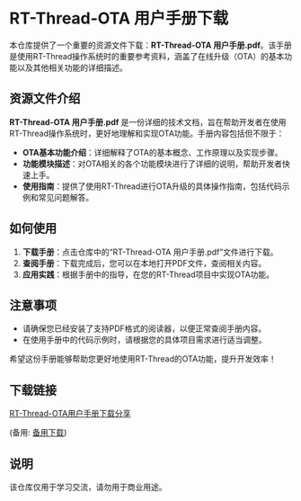 # RT-Thread-OTA 用户手册下载

本仓库提供了一个重要的资源文件下载：**RT-Thread-OTA 用户手册.pdf**。该手册是使用RT-Thread操作系统时的重要参考资料，涵盖了在线升级（OTA）的基本功能以及其他相关功能的详细描述。

## 资源文件介绍

**RT-Thread-OTA 用户手册.pdf** 是一份详细的技术文档，旨在帮助开发者在使用RT-Thread操作系统时，更好地理解和实现OTA功能。手册内容包括但不限于：

- **OTA基本功能介绍**：详细解释了OTA的基本概念、工作原理以及实现步骤。
- **功能模块描述**：对OTA相关的各个功能模块进行了详细的说明，帮助开发者快速上手。
- **使用指南**：提供了使用RT-Thread进行OTA升级的具体操作指南，包括代码示例和常见问题解答。

## 如何使用

1. **下载手册**：点击仓库中的“RT-Thread-OTA 用户手册.pdf”文件进行下载。
2. **查阅手册**：下载完成后，您可以在本地打开PDF文件，查阅相关内容。
3. **应用实践**：根据手册中的指导，在您的RT-Thread项目中实现OTA功能。

## 注意事项

- 请确保您已经安装了支持PDF格式的阅读器，以便正常查阅手册内容。
- 在使用手册中的代码示例时，请根据您的具体项目需求进行适当调整。

希望这份手册能够帮助您更好地使用RT-Thread的OTA功能，提升开发效率！

## 下载链接
[RT-Thread-OTA用户手册下载分享](https://pan.quark.cn/s/fa7050436376) 

(备用: [备用下载](https://pan.baidu.com/s/1AqLznwdeFGWVG1CLOuvmmQ?pwd=1234))

## 说明

该仓库仅用于学习交流，请勿用于商业用途。
